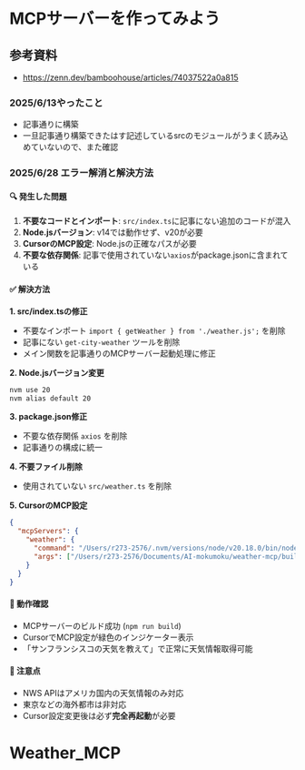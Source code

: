 # MCPサーバーを作ってみよう

## 参考資料
- https://zenn.dev/bamboohouse/articles/74037522a0a815

### 2025/6/13やったこと
- 記事通りに構築
- 一旦記事通り構築できたはす記述しているsrcのモジュールがうまく読み込めていないので、また確認

### 2025/6/28 エラー解消と解決方法

#### 🔍 発生した問題
1. **不要なコードとインポート**: `src/index.ts`に記事にない追加のコードが混入
2. **Node.jsバージョン**: v14では動作せず、v20が必要
3. **CursorのMCP設定**: Node.jsの正確なパスが必要
4. **不要な依存関係**: 記事で使用されていない`axios`がpackage.jsonに含まれている

#### ✅ 解決方法

**1. src/index.tsの修正**
- 不要なインポート `import { getWeather } from './weather.js';` を削除
- 記事にない `get-city-weather` ツールを削除
- メイン関数を記事通りのMCPサーバー起動処理に修正

**2. Node.jsバージョン変更**
```bash
nvm use 20
nvm alias default 20
```

**3. package.json修正**
- 不要な依存関係 `axios` を削除
- 記事通りの構成に統一

**4. 不要ファイル削除**
- 使用されていない `src/weather.ts` を削除

**5. CursorのMCP設定**
```json
{
  "mcpServers": {
    "weather": {
      "command": "/Users/r273-2576/.nvm/versions/node/v20.18.0/bin/node",
      "args": ["/Users/r273-2576/Documents/AI-mokumoku/weather-mcp/build/index.js"]
    }
  }
}
```

#### 🎯 動作確認
- MCPサーバーのビルド成功 (`npm run build`)
- CursorでMCP設定が緑色のインジケーター表示
- 「サンフランシスコの天気を教えて」で正常に天気情報取得可能

#### 📝 注意点
- NWS APIはアメリカ国内の天気情報のみ対応
- 東京などの海外都市は非対応
- Cursor設定変更後は必ず**完全再起動**が必要
# Weather_MCP
